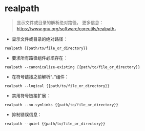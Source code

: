# realpath

> 显示文件或目录的解析绝对路径。
> 更多信息：<https://www.gnu.org/software/coreutils/realpath>。

- 显示文件或目录的绝对路径：

`realpath {{path/to/file_or_directory}}`

- 要求所有路径组件必须存在：

`realpath --canonicalize-existing {{path/to/file_or_directory}}`

- 在符号链接之前解析“..”组件：

`realpath --logical {{path/to/file_or_directory}}`

- 禁用符号链接扩展：

`realpath --no-symlinks {{path/to/file_or_directory}}`

- 抑制错误信息：

`realpath --quiet {{path/to/file_or_directory}}`